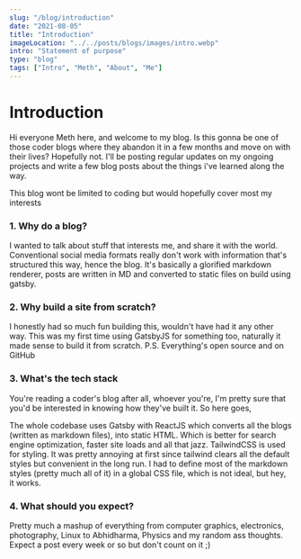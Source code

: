 ```yaml
---
slug: "/blog/introduction"
date: "2021-08-05"
title: "Introduction"
imageLocation: "../../posts/blogs/images/intro.webp"
intro: "Statement of purpose"
type: "blog"
tags: ["Intro", "Meth", "About", "Me"]
---
```


# Introduction

Hi everyone Meth here, and welcome to my blog. Is this gonna be one of those
coder blogs where they abandon it in a few months and move on with their lives?
Hopefully not. I'll be posting regular updates on my ongoing projects and write
a few blog posts about the things i've learned along the way.

This blog wont be limited to coding but would hopefully cover most my interests

### 1. Why do a blog?

I wanted to talk about stuff that interests me, and share it with the world.
Conventional social media formats really don't work with information that's
structured this way, hence the blog. It's basically a glorified markdown 
renderer, posts are written in MD and converted to static files on build using
gatsby.

### 2. Why build a site from scratch?

I honestly had so much fun building this, wouldn't have had it any other way. 
This was my first time using GatsbyJS for something too, naturally it made sense
to build it from scratch.
P.S. Everything's open source and on GitHub

### 3. What's the tech stack

You're reading a coder's blog after all, whoever you're, I'm pretty sure that
you'd be interested in knowing how they've built it. So here goes,

The whole codebase uses Gatsby with ReactJS which converts all the blogs
(written as markdown files), into static HTML. Which is better for search
engine optimization, faster site loads and all that jazz. TailwindCSS is used
for styling. It was pretty annoying at first since tailwind clears all the
default styles but convenient in the long run. I had to define most of the
markdown styles (pretty much all of it) in a global CSS file, which is not
ideal, but hey, it works.

### 4. What should you expect?

Pretty much a mashup of everything from computer graphics, electronics,
photography, Linux to Abhidharma, Physics and my random ass thoughts. Expect a
post every week or so but don't count on it ;)
